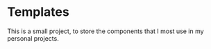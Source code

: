 # Templates

This is a small project, to store the components that I most use in my personal projects.
